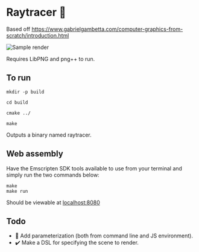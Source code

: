 # Raytracer 🔴

Based off https://www.gabrielgambetta.com/computer-graphics-from-scratch/introduction.html

![Sample render](https://user-images.githubusercontent.com/20323081/68098609-9974f900-fe8b-11e9-9ee7-ed1291d64993.png)

Requires LibPNG and png++ to run.

## To run
```
mkdir -p build

cd build

cmake ../

make
```
Outputs a binary named raytracer.

## Web assembly
Have the Emscripten SDK tools available to use from your terminal and simply run the two commands below: 
```
make
make run
```
Should be viewable at [localhost:8080](localhost:8080)

## Todo
- 🚧 Add parameterization (both from command line and JS environment).
- ✔️ Make a DSL for specifying the scene to render. 
